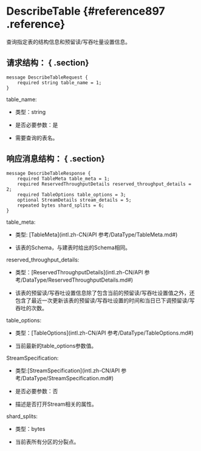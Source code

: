 # DescribeTable {#reference897 .reference}

查询指定表的结构信息和预留读/写吞吐量设置信息。

## 请求结构： { .section}

```language-pb
message DescribeTableRequest {
    required string table_name = 1;
}

```

table\_name:

-   类型：string

-   是否必要参数：是

-   需要查询的表名。


## 响应消息结构： { .section}

```language-pb
message DescribeTableResponse {
    required TableMeta table_meta = 1;
    required ReservedThroughputDetails reserved_throughput_details = 2;
    required TableOptions table_options = 3;
    optional StreamDetails stream_details = 5;
    repeated bytes shard_splits = 6;
}

```

table\_meta:

-   类型: [TableMeta](intl.zh-CN/API 参考/DataType/TableMeta.md#) 

-   该表的Schema，与建表时给出的Schema相同。


reserved\_throughput\_details:

-   类型：[ReservedThroughputDetails](intl.zh-CN/API 参考/DataType/ReservedThroughputDetails.md#) 

-   该表的预留读/写吞吐设置信息除了包含当前的预留读/写吞吐设置值之外，还包含了最近一次更新该表的预留读/写吞吐设置的时间和当日已下调预留读/写吞吐的次数。


table\_options:

-   类型：[TableOptions](intl.zh-CN/API 参考/DataType/TableOptions.md#) 

-   当前最新的table\_options参数值。


StreamSpecification:

-   类型:[StreamSpecification](intl.zh-CN/API 参考/DataType/StreamSpecification.md#)

-   是否必要参数：否

-   描述是否打开Stream相关的属性。


shard\_splits:

-   类型：bytes

-   当前表所有分区的分裂点。


